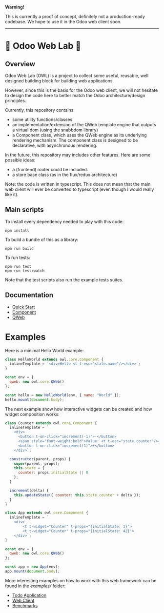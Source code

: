 **Warning!**

This is currently a proof of concept, definitely not a production-ready codebase.
We hope to use it in the Odoo web client soon.

---

# 🦉 Odoo Web Lab 🦉

## Overview

Odoo Web Lab (OWL) is a project to collect some useful, reusable, well designed
building block for building web applications.

However, since this is the basis for the Odoo web client, we will not hesitate to design
the code here to better match the Odoo architecture/design principles.

Currently, this repository contains:

- some utility functions/classes
- an implementation/extension of the QWeb template engine that outputs a virtual
  dom (using the snabbdom library)
- a Component class, which uses the QWeb engine as its underlying rendering
  mechanism. The component class is designed to be declarative, with
  asynchronous rendering.

In the future, this repository may includes other features. Here are some possible
ideas:

- a (frontend) router could be included.
- a store base class (as in the flux/redux architecture)

Note: the code is written in typescript. This does not mean that the main web
client will ever be converted to typescript (even though I would really like it).

## Main scripts

To install every dependency needed to play with this code:

```
npm install
```

To build a bundle of this as a library:

```
npm run build
```

To run tests:

```
npm run test
npm run test:watch
```

Note that the test scripts also run the example tests suites.

## Documentation

- [Quick Start](doc/quick_start.md)
- [Component](doc/component.md)
- [QWeb](doc/qweb.md)

# Examples

Here is a minimal Hello World example:

```javascript
class HelloWorld extends owl.core.Component {
  inlineTemplate = `<div>Hello <t t-esc="state.name"/></div>`;
}

const env = {
  qweb: new owl.core.QWeb()
};

const hello = new HelloWorld(env, { name: "World" });
hello.mount(document.body);
```

The next example show how interactive widgets can be created and how widget
composition works:

```javascript
class Counter extends owl.core.Component {
  inlineTemplate = `
    <div>
      <button t-on-click="increment(-1)">-</button>
      <span style="font-weight:bold">Value: <t t-esc="state.counter"/></span>
      <button t-on-click="increment(1)">+</button>
    </div>`;

  constructor(parent, props) {
    super(parent, props);
    this.state = {
      counter: props.initialState || 0
    };
  }

  increment(delta) {
    this.updateState({ counter: this.state.counter + delta });
  }
}

class App extends owl.core.Component {
  inlineTemplate = `
    <div>
        <t t-widget="Counter" t-props="{initialState: 1}">
        <t t-widget="Counter" t-props="{initialState: 42}">
    </div>`;
}

const env = {
  qweb: new owl.core.QWeb()
};

const app = new App(env);
app.mount(document.body);
```

More interesting examples on how to work with this web framework can be found in the _examples/_ folder:

- [Todo Application](examples/readme.md#todo-app)
- [Web Client](examples/readme.md#web-client-example)
- [Benchmarks](examples/readme.md#benchmarks)
